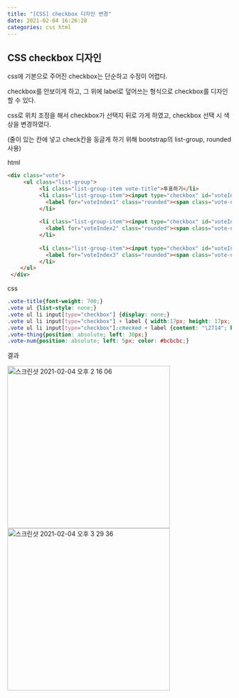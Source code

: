 ```yaml
---
title: "[CSS] checkbox 디자인 변경"
date: 2021-02-04 16:26:28
categories: css html
---
```


## CSS checkbox 디자인

css에 기본으로 주어진 checkbox는 단순하고 수정이 어렵다. 

checkbox를 안보이게 하고, 그 위에 label로 덮어쓰는 형식으로 checkbox를 디자인 할 수 있다.

css로 위치 조정을 해서 checkbox가 선택지 뒤로 가게 하였고, checkbox 선택 시 색상을 변경하였다.

(줄이 있는 칸에 넣고 check칸을 둥글게 하기 위해 bootstrap의 list-group, rounded사용)

html

```html
<div class="vote">
	 <ul class="list-group">
          <li class="list-group-item vote-title">투표하기</li>
          <li class="list-group-item"><input type="checkbox" id="voteIndex1"/>
            <label for="voteIndex1" class="rounded"><span class="vote-num">01</span><span class="vote-thing">vote1</span></label>
          </li>
        
          <li class="list-group-item"><input type="checkbox" id="voteIndex2"/>
            <label for="voteIndex2" class="rounded"><span class="vote-num">02</span><span class="vote-thing">vote2</span></label>
          </li>
        
          <li class="list-group-item"><input type="checkbox" id="voteIndex3"/>
            <label for="voteIndex3" class="rounded"><span class="vote-num">03</span><span class="vote-thing">vote3</span></label>
          </li>
    </ul>
 </div>
```

css

```css
.vote-title{font-weight: 700;}
.vote ul {list-style: none;}
.vote ul li input[type="checkbox"] {display: none;}
.vote ul li input[type="checkbox"] + label { width:17px; height: 17px; border:#666464 solid 1px; cursor: pointer; float: right;}
.vote ul li input[type="checkbox"]:checked + label {content: "\2714"; background:url(../src/image/check_white.png)#3F3FEA center/12px 12px; float: right}
.vote-thing{position: absolute; left: 30px;}
.vote-num{position: absolute; left: 5px; color: #bcbcbc;}
```

결과

<img width="365" alt="스크린샷 2021-02-04 오후 2 16 06" src="https://user-images.githubusercontent.com/67692759/106859328-3adda100-6706-11eb-908c-7092d1a9f1cc.png">
<img width="365" alt="스크린샷 2021-02-04 오후 3 29 36" src="https://user-images.githubusercontent.com/67692759/106859380-4a5cea00-6706-11eb-89a5-4555c26fab50.png">

